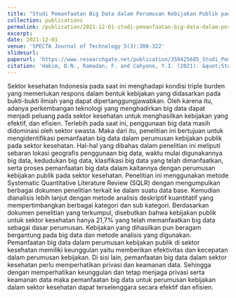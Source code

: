 ```yaml
---
title: "Studi Pemanfaatan Big Data dalam Perumusan Kebijakan Publik pada Sektor Kesehatan"
collection: publications
permalink: /publication/2021-12-01-studi-pemanfaatan-big-data-dalam-perumusan-kebijakan-publik-pada-sektor-kesehatan
excerpt: 
date: 2021-12-01
venue: 'SPECTA Journal of Technology 5(3):308-322'
slidesurl: 
paperurl: 'https://www.researchgate.net/publication/359425685_Studi_Pemanfaatan_Big_Data_dalam_Perumusan_Kebijakan_Publik_pada_Sektor_Kesehatan'
citation: 'Hakim, D.N., Ramadan, F. and Cahyono, Y.I. (2021). &quot;Studi Pemanfaatan Big Data dalam Perumusan Kebijakan Publik pada Sektor Kesehatan.&quot, <i>SPECTA Journal of Technology</i>, 5(3), pp. 308–322. Available at: https://doi.org/10.35718/specta.v5i3.379'
---
```


Sektor kesehatan Indonesia pada saat ini menghadapi kondisi triple burden yang memerlukan respons dalam bentuk kebijakan yang didasarkan pada bukti-bukti ilmiah yang dapat dipertanggungjawabkan. Oleh karena itu, adanya perkembangan teknologi yang menghadirkan big data dapat menjadi peluang pada sektor kesehatan untuk menghasilkan kebijakan yang efektif, dan efisien. Terlebih pada saat ini, penggunaan big data masih didominasi oleh sektor swasta. Maka dari itu, penelitian ini bertujuan untuk mengidentifikasi pemanfaatan big data dalam perumusan kebijakan publik pada sektor kesehatan. Hal-hal yang dibahas dalam penelitian ini meliputi sebaran lokasi geografis penggunaan big data, waktu mulai digunakannya big data, kedudukan big data, klasifikasi big data yang telah dimanfaatkan, serta proses pemanfaatan big data dalam kaitannya dengan perumusan kebijakan publik pada sektor kesehatan. Penelitian ini menggunakan metode Systematic Quantitative Literature Review (SQLR) dengan mengumpulkan berbagai dokumen penelitian terkait ke dalam suatu data base. Kemudian dianalisis lebih lanjut dengan metode analisis deskriptif kuantitatif yang mempertimbangkan berbagai kategori dan sub kategori. Berdasarkan dokumen penelitian yang terkumpul, disebutkan bahwa kebijakan publik untuk sektor kesehatan hanya 21,7% yang telah memanfaatkan big data sebagai dasar perumusan. Kebijakan yang dihasilkan pun beragam bergantung pada big data dan metode analisis yang digunakan. Pemanfaatan big data dalam perumusan kebijakan publik di sektor kesehatan memiliki keunggulan yaitu memberikan efektivitas dan kecepatan dalam perumusan kebijakan. Di sisi lain, pemanfaatan big data dalam sektor kesehatan perlu memperhatikan privasi dan keamanan data. Sehingga dengan memperhatikan keunggulan dan tetap menjaga privasi serta keamanan data maka pemanfaatan big data untuk perumusan kebijakan dalam sektor kesehatan dapat terselenggara secara efektif dan efisien.